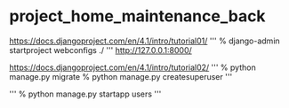 # project_home_maintenance_back

https://docs.djangoproject.com/en/4.1/intro/tutorial01/
'''
% django-admin startproject webconfigs ./
'''
http://127.0.0.1:8000/

https://docs.djangoproject.com/en/4.1/intro/tutorial02/
'''
% python manage.py migrate
% python manage.py createsuperuser
'''

'''
% python manage.py startapp users
'''
